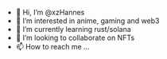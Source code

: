 - 👋 Hi, I’m @xzHannes 
- 👀 I’m interested in anime, gaming and web3
- 🌱 I’m currently learning rust/solana
- 💞️ I’m looking to collaborate on NFTs
- 📫 How to reach me ...

<!---
xzHannes/xzHannes is a ✨ special ✨ repository because its `README.md` (this file) appears on your GitHub profile.
You can click the Preview link to take a look at your changes.
--->
